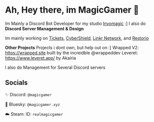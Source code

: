 # Ah, Hey there, im MagicGamer 👋
Im Mainly a Discord Bot Developer for my studio [Invomagic](https://invomagic.com) :]
I also do **Discord Server Management & Design**

Im mainly working on [Tickets](https://tickets.magicgamer.xyz), [CyberShield](https://cybershieldbot.xyz), [Linkr Network](https://linkrdiscord.xyz), and [Restorio](https://restorio.invomagic.com)

__Other Projects__
Projects i dont own, but help out on :]
Wrapped V2: https://wrapped.site built by the increidble @wrappeddev
Leveret: https://www.leveret.app/ by Akairia

I also do Management for Several Discord servers

## Socials 
✨ Discord: `@magicgamer`

🦋 Bluesky: `‪@magicgamer.xyz‬` 

☁️ Steam: ID: `realmagicgamer`
